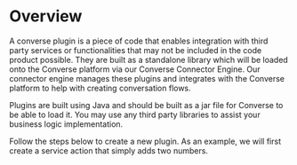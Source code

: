 # Overview
A converse plugin is a piece of code that enables integration with third party services or functionalities that may not be included in the code product possible. They are built as a standalone library which will be loaded onto the Converse platform via our Converse Connector Engine. Our connector engine manages these plugins and integrates with the Converse platform to help with creating conversation flows.

Plugins are built using Java and should be built as a jar file for Converse to be able to load it. You may use any third party libraries to assist your business logic implementation.

Follow the steps below to create a new plugin. As an example, we will first create a service action that simply adds two numbers.
